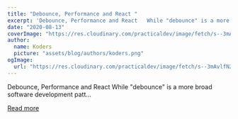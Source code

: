 ```yaml
---
title: "Debounce, Performance and React "
excerpt: 'Debounce, Performance and React   While "debounce" is a more broad software development patt...'
date: "2020-08-13"
coverImage: "https://res.cloudinary.com/practicaldev/image/fetch/s--3mAvlfN2--/c_imagga_scale,f_auto,fl_progressive,h_420,q_auto,w_1000/https://dev-to-uploads.s3.amazonaws.com/i/q48jlz5zswj0uo84t8tt.jpeg"
author:
  name: Koders
  picture: "assets/blog/authors/koders.png"
ogImage:
  url: "https://res.cloudinary.com/practicaldev/image/fetch/s--3mAvlfN2--/c_imagga_scale,f_auto,fl_progressive,h_420,q_auto,w_1000/https://dev-to-uploads.s3.amazonaws.com/i/q48jlz5zswj0uo84t8tt.jpeg"
---
```


Debounce, Performance and React While "debounce" is a more broad software development patt...

[Read more](https://dev.to/jasonnordheim/debounce-performance-and-react-4de1)
